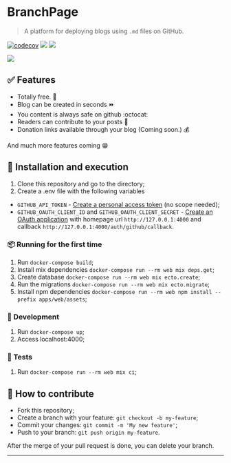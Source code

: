 # BranchPage

> A platform for deploying blogs using `.md` files on GitHub.

[![codecov](https://codecov.io/gh/felipelincoln/branchpage/branch/dev/graph/badge.svg?token=W1W8NUK26S)](https://codecov.io/gh/felipelincoln/branchpage)
[![](https://img.shields.io/github/v/release/felipelincoln/branchpage)](https://github.com/felipelincoln/branchpage/releases/latest)
![](https://img.shields.io/github/contributors/felipelincoln/branchpage)

![](https://i.ibb.co/ZWgjbS5/Screenshot-from-2021-06-05-11-55-08.png)

## ✅ Features
* Totally free. :money_with_wings:
* Blog can be created in seconds :fast_forward:
* You content is always safe on github :octocat:
* Readers can contribute to your posts :hammer:
* Donation links available through your blog (Coming soon.) :moneybag:

And much more features coming :grin:

## 🚀 Installation and execution

1. Clone this repository and go to the directory;
2. Create a .env file with the following variables
  * `GITHUB_API_TOKEN` - [Create a personal access token](https://github.com/settings/tokens/new) (no scope needed);
  * `GITHUB_OAUTH_CLIENT_ID` and `GITHUB_OAUTH_CLIENT_SECRET` - [Create an OAuth application](https://github.com/settings/applications/new) with homepage url `http://127.0.0.1:4000` and callback `http://127.0.0.1:4000/auth/github/callback`.

### 📦️ Running for the first time

1. Run `docker-compose build`;
2. Install mix dependencies `docker-compose run --rm web mix deps.get`;
3. Create database `docker-compose run --rm web mix ecto.create`;
4. Run the migrations `docker-compose run --rm web mix ecto.migrate`;
5. Install npm dependencies `docker-compose run --rm web npm install --prefix apps/web/assets`;

### 🔧 Development

1. Run `docker-compose up`;
2. Access localhost:4000;

### 🧪 Tests

1. Run `docker-compose run --rm web mix ci`;

## 🤔 How to contribute

- Fork this repository;
- Create a branch with your feature: `git checkout -b my-feature`;
- Commit your changes: `git commit -m 'My new feature'`;
- Push to your branch: `git push origin my-feature`.

After the merge of your pull request is done, you can delete your branch.

---
